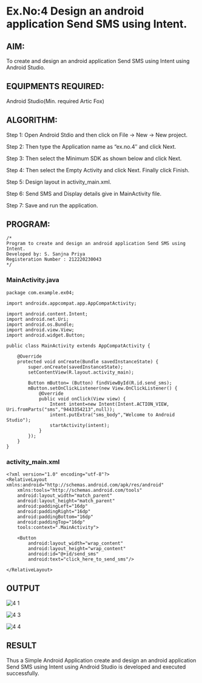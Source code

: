 
# Ex.No:4 Design an android application Send SMS using Intent.


## AIM:

To create and design an android application Send SMS using Intent using Android Studio.

## EQUIPMENTS REQUIRED:

Android Studio(Min. required Artic Fox)

## ALGORITHM:

Step 1: Open Android Stdio and then click on File -> New -> New project.

Step 2: Then type the Application name as “ex.no.4″ and click Next. 

Step 3: Then select the Minimum SDK as shown below and click Next.

Step 4: Then select the Empty Activity and click Next. Finally click Finish.

Step 5: Design layout in activity_main.xml.

Step 6: Send SMS and Display details give in MainActivity file.

Step 7: Save and run the application.

## PROGRAM:
```
/*
Program to create and design an android application Send SMS using Intent.
Developed by: S. Sanjna Priya
Registeration Number : 212220230043
*/
```

### MainActivity.java
```
package com.example.ex04;

import androidx.appcompat.app.AppCompatActivity;

import android.content.Intent;
import android.net.Uri;
import android.os.Bundle;
import android.view.View;
import android.widget.Button;

public class MainActivity extends AppCompatActivity {

    @Override
    protected void onCreate(Bundle savedInstanceState) {
        super.onCreate(savedInstanceState);
        setContentView(R.layout.activity_main);

        Button mButton= (Button) findViewById(R.id.send_sms);
        mButton.setOnClickListener(new View.OnClickListener() {
            @Override
            public void onClick(View view) {
                Intent intent=new Intent(Intent.ACTION_VIEW, Uri.fromParts("sms","9443354213",null));
                intent.putExtra("sms_body","Welcome to Android Studio");
                startActivity(intent);
            }
        });
    }
}
```
### activity_main.xml
```
<?xml version="1.0" encoding="utf-8"?>
<RelativeLayout xmlns:android="http://schemas.android.com/apk/res/android"
    xmlns:tools="http://schemas.android.com/tools"
    android:layout_width="match_parent"
    android:layout_height="match_parent"
    android:paddingLeft="16dp"
    android:paddingRight="16dp"
    android:paddingBottom="16dp"
    android:paddingTop="16dp"
    tools:context=".MainActivity">

    <Button
        android:layout_width="wrap_content"
        android:layout_height="wrap_content"
        android:id="@+id/send_sms"
        android:text="click_here_to_send_sms"/>

</RelativeLayout>
```

## OUTPUT
![4 1](https://user-images.githubusercontent.com/75234965/168219370-bb399655-9c92-4ea8-bf58-9e19746de0c7.png)

![4 3](https://user-images.githubusercontent.com/75234965/168219375-ee75d0f9-11bb-4efd-9e35-37170812c0f5.png)

![4 4](https://user-images.githubusercontent.com/75234965/168219380-3ad65b79-0481-4757-9eb0-ddd0cb37a9e9.png)

## RESULT
Thus a Simple Android Application create and design an android application Send SMS using Intent using Android Studio is developed and executed successfully.

